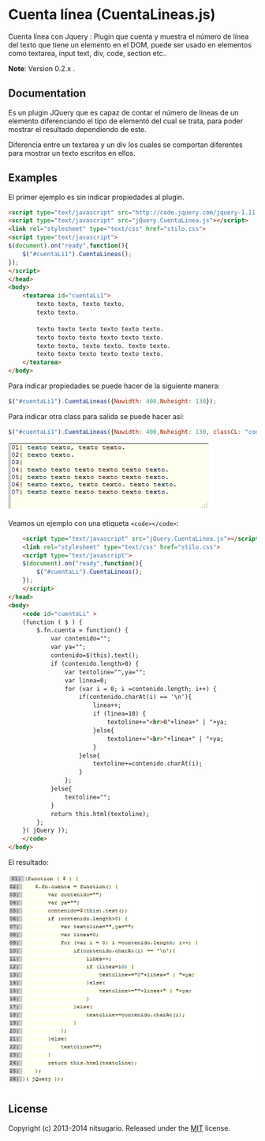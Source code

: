 Cuenta línea (CuentaLineas.js)
============

Cuenta línea con Jquery : Plugin que cuenta y muestra el número de línea del texto que tiene un elemento en el DOM, puede ser usado en elementos como textarea, input text, div, code, section etc..

**Note**: Version 0.2.x .

Documentation
-------------
Es un plugin JQuery que es capaz de  contar el número de líneas de un elemento diferenciando el tipo de elementó del cual se trata, para poder mostrar el resultado dependiendo de este.

Diferencia entre un textarea y un div los cuales se comportan diferentes para mostrar un texto escritos en ellos.

Examples
--------
El primer ejemplo es sin indicar propiedades al plugin.

```html
<script type="text/javascript" src="http://code.jquery.com/jquery-1.11.0.min.js"></script>
<script type="text/javascript" src="jQuery.CuentaLinea.js"></script>
<link rel="stylesheet" type="text/css" href="stilo.css">
<script type="text/javascript">
$(document).on("ready",function(){
	$("#cuentaLi1").CuentaLineas();
});
</script>
</head>
<body>
	<textarea id="cuentaLi1">
		texto texto, texto texto.
		texto texto.
		
		texto texto texto texto texto texto.
		texto texto texto texto texto texto.
		texto texto, texto texto. texto texto.
		texto texto texto texto texto texto.
	</textarea>
</body>
```
Para indicar propiedades se puede hacer de la siguiente manera:
```javascript
$("#cuentaLi1").CuentaLineas({Nuwidth: 400,Nuheight: 130});
```
Para indicar otra class para salida se puede hacer así:
```javascript
$("#cuentaLi1").CuentaLineas({Nuwidth: 400,Nuheight: 130, classCL: "codigos"});
```

![](Resultado.png)

Veamos un ejemplo con una etiqueta `<code></code>`:

```html
	<script type="text/javascript" src="jQuery.CuentaLinea.js"></script>
	<link rel="stylesheet" type="text/css" href="stilo.css">
	<script type="text/javascript">
	$(document).on("ready",function(){
		$("#cuentaLi").CuentaLineas();
	});
	</script>
</head>
<body>
	<code id="cuentaLi" >
	(function ( $ ) {
		$.fn.cuenta = function() {
			var contenido="";
			var ya="";
			contenido=$(this).text();
			if (contenido.length>0) {
				var textoline="",ya="";
				var linea=0;
				for (var i = 0; i =contenido.length; i++) {
					if(contenido.charAt(i) == '\n'){
						linea++;
						if (linea=10) {
							textoline+="<br>0"+linea+" | "+ya; 
						}else{
							textoline+="<br>"+linea+" | "+ya;
						}
					}else{
						textoline+=contenido.charAt(i);
					}
				};
			}else{
				textoline="";
			}
			return this.html(textoline);
		};
	}( jQuery ));
	</code>
</body>
```

El resultado:

![](ResulDiv.png)

License
-------

Copyright (c) 2013-2014 nitsugario.
Released under the [MIT](LICENSE?raw=1) license.

